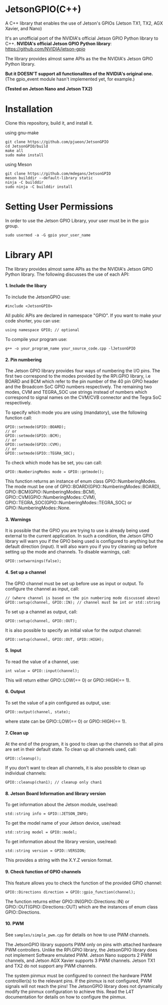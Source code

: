 # JetsonGPIO(C++)
A C++ library that enables the use of Jetson's GPIOs
(Jetson TX1, TX2, AGX Xavier, and Nano)

It's an unofficial port of the NVIDIA's official Jetson GPIO Python library to C++.
**NVIDIA's official Jetson GPIO Python library**: https://github.com/NVIDIA/jetson-gpio

The library provides almost same APIs as the the NVIDIA's Jetson GPIO Python library.

**But it DOESN'T support all functionalites of the NVIDIA's original one.**
(The gpio_event module hasn't implemented yet, for example.)


**(Tested on Jetson Nano and Jetson TX2)**

# Installation
Clone this repository, build it, and install it.

using gnu-make
```
git clone https://github.com/pjueon/JetsonGPIO
cd JetsonGPIO/build
make all
sudo make install
```

using Meson
```
git clone https://github.com/mdegans/JetsonGPIO
meson builddir --default-library static
ninja -C builddir
sudo ninja -C builddir install
```

# Setting User Permissions

In order to use the Jetson GPIO Library, your user must be in the `gpio` group.
```
sudo usermod -a -G gpio your_user_name
```

# Library API

The library provides almost same APIs as the the NVIDIA's Jetson GPIO Python library.
The following discusses the use of each API:

#### 1. Include the libary

To include the JetsonGPIO use:
```
#include <JetsonGPIO>
```

All public APIs are declared in namespace "GPIO". If you want to make your code shorter, you can use:
```
using namespace GPIO; // optional
```

To compile your program use:
```
g++ -o your_program_name your_source_code.cpp -lJetsonGPIO
```


#### 2. Pin numbering

The Jetson GPIO library provides four ways of numbering the I/O pins. The first
two correspond to the modes provided by the RPi.GPIO library, i.e BOARD and BCM
which refer to the pin number of the 40 pin GPIO header and the Broadcom SoC
GPIO numbers respectively. The remaining two modes, CVM and TEGRA_SOC use
strings instead of numbers which correspond to signal names on the CVM/CVB
connector and the Tegra SoC respectively.

To specify which mode you are using (mandatory), use the following function
call:
```
GPIO::setmode(GPIO::BOARD);
// or
GPIO::setmode(GPIO::BCM);
// or
GPIO::setmode(GPIO::CVM);
// or
GPIO::setmode(GPIO::TEGRA_SOC);
```

To check which mode has be set, you can call:
```
GPIO::NumberingModes mode = GPIO::getmode();
```
This function returns an instance of enum class GPIO::NumberingModes. The mode must be one of GPIO::BOARD(GPIO::NumberingModes::BOARD), GPIO::BCM(GPIO::NumberingModes::BCM), GPIO::CVM(GPIO::NumberingModes::CVM), GPIO::TEGRA_SOC(GPIO::NumberingModes::TEGRA_SOC) or GPIO::NumberingModes::None.

#### 3. Warnings

It is possible that the GPIO you are trying to use is already being used
external to the current application. In such a condition, the Jetson GPIO
library will warn you if the GPIO being used is configured to anything but the
default direction (input). It will also warn you if you try cleaning up before
setting up the mode and channels. To disable warnings, call:
```
GPIO::setwarnings(false);
```

#### 4. Set up a channel

The GPIO channel must be set up before use as input or output. To configure
the channel as input, call:
```
// (where channel is based on the pin numbering mode discussed above)
GPIO::setup(channel, GPIO::IN); // channel must be int or std::string
```

To set up a channel as output, call:
```
GPIO::setup(channel, GPIO::OUT);
```

It is also possible to specify an initial value for the output channel:
```
GPIO::setup(channel, GPIO::OUT, GPIO::HIGH);
```


#### 5. Input

To read the value of a channel, use:

```
int value = GPIO::input(channel);
```

This will return either GPIO::LOW(== 0) or GPIO::HIGH(== 1).

#### 6. Output

To set the value of a pin configured as output, use:

```
GPIO::output(channel, state);
```

where state can be GPIO::LOW(== 0) or GPIO::HIGH(== 1).


#### 7. Clean up

At the end of the program, it is good to clean up the channels so that all pins
are set in their default state. To clean up all channels used, call:

```
GPIO::cleanup();
```

If you don't want to clean all channels, it is also possible to clean up
individual channels:

```
GPIO::cleanup(chan1); // cleanup only chan1
```

#### 8. Jetson Board Information and library version

To get information about the Jetson module, use/read:

```
std::string info = GPIO::JETSON_INFO;
```

To get the model name of your Jetson device, use/read:

```
std::string model = GPIO::model;
```

To get information about the library version, use/read:

```
std::string version = GPIO::VERSION;
```

This provides a string with the X.Y.Z version format.

#### 9. Check function of GPIO channels

This feature allows you to check the function of the provided GPIO channel:

```
GPIO::Directions direction = GPIO::gpio_function(channel);
```

The function returns either GPIO::IN(GPIO::Directions::IN) or GPIO::OUT(GPIO::Directions::OUT) which are the instances of enum class GPIO::Directions.

#### 10. PWM

See `samples/simple_pwm.cpp` for details on how to use PWM channels.

The JetsonGPIO library supports PWM only on pins with attached hardware PWM
controllers. Unlike the RPi.GPIO library, the JetsonGPIO library does not
implement Software emulated PWM. Jetson Nano supports 2 PWM channels, and
Jetson AGX Xavier supports 3 PWM channels. Jetson TX1 and TX2 do not support
any PWM channels.

The system pinmux must be configured to connect the hardware PWM controlller(s)
to the relevant pins. If the pinmux is not configured, PWM signals will not
reach the pins! The JetsonGPIO library does not dynamically modify the pinmux
configuration to achieve this. Read the L4T documentation for details on how to
configure the pinmux.
